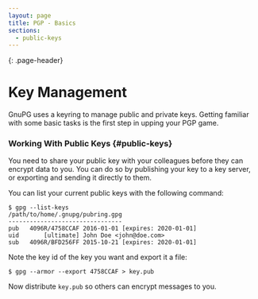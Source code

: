 ```yaml
---
layout: page
title: PGP - Basics
sections:
  - public-keys
---
```

{: .page-header}
# Key Management
GnuPG uses a keyring to manage public and private keys. Getting familiar
with some basic tasks is the first step in upping your PGP game.

### Working With Public Keys {#public-keys}
You need to share your public key with your colleagues before they can
encrypt data to you. You can do so by publishing your key to a key server, or
exporting and sending it directly to them.

You can list your current public keys with the following command:

    $ gpg --list-keys
    /path/to/home/.gnupg/pubring.gpg
    --------------------------------
    pub   4096R/4758CCAF 2016-01-01 [expires: 2020-01-01]
    uid       [ultimate] John Doe <john@doe.com>
    sub   4096R/BFD256FF 2015-10-21 [expires: 2020-01-01]

Note the key id of the key you want and export it a file:

    $ gpg --armor --export 4758CCAF > key.pub

Now distribute <code>key.pub</code> so others can encrypt messages to you.
